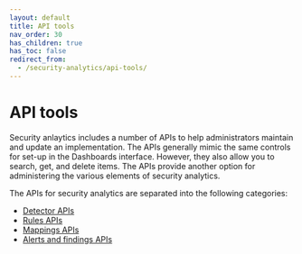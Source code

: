 ```yaml
---
layout: default
title: API tools
nav_order: 30
has_children: true
has_toc: false
redirect_from:
  - /security-analytics/api-tools/
---
```


# API tools

Security anlaytics includes a number of APIs to help administrators maintain and update an implementation. The APIs generally mimic the same controls for set-up in the Dashboards interface. However, they also allow you to search, get, and delete items. The APIs provide another option for administering the various elements of security analytics.

The APIs for security analytics are separated into the following categories:

* [Detector APIs]({{site.url}}{{site.baseurl}}/_security-analytics/api-tools/detector-api.md/)
* [Rules APIs]({{site.url}}{{site.baseurl}}/_security-analytics/api-tools/rule-api.md/)
* [Mappings APIs]({{site.url}}{{site.baseurl}}/_security-analytics/api-tools/mappings-api.md/)
* [Alerts and findings APIs]({{site.url}}{{site.baseurl}}/_security-analytics/api-tools/alert-finding-api.md/)

